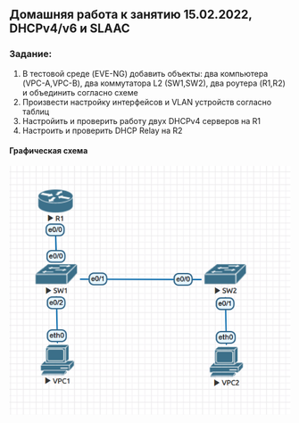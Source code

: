 ## Домашняя работа к занятию 15.02.2022, DHCPv4/v6 и SLAAC 
### Задание:
1. В тестовой среде (EVE-NG) добавить объекты: два компьютера (VPC-A,VPC-B), два коммутатора L2 (SW1,SW2), два роутера (R1,R2) и объединить согласно схеме
2. Произвести настройку интерфейсов и VLAN устройств согласно таблиц
3. Настройить и проверить работу двух DHCPv4 серверов на R1
4. Настроить и проверить DHCP Relay на R2

#### Графическая схема
![alt-текст](https://github.com/umostel/OTUShw/blob/main/labs/2%20VLAN%20(04.02.2022)/lab02.png "графическая схема к лабараторной работе")
